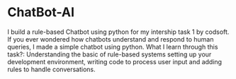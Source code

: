 # ChatBot-AI
I build a rule-based Chatbot using python for my intership task 1 by codsoft. If you ever wondered how chatbots understand and respond to human queries, I made a simple chatbot using python. 
What I learn through this task?:
Understanding the basic of rule-based systems setting up your development environment, writing code to process user input and adding rules to handle conversations.
